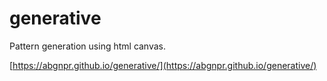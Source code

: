 # generative

Pattern generation using html canvas.

[https://abgnpr.github.io/generative/](https://abgnpr.github.io/generative/)
